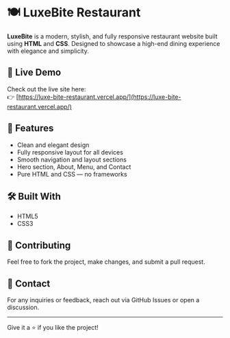 # 🍽️ LuxeBite Restaurant

**LuxeBite** is a modern, stylish, and fully responsive restaurant website built using **HTML** and **CSS**. Designed to showcase a high-end dining experience with elegance and simplicity.

## 🚀 Live Demo
Check out the live site here:  
👉 [https://luxe-bite-restaurant.vercel.app/](https://luxe-bite-restaurant.vercel.app/)

## 📸 Features
- Clean and elegant design
- Fully responsive layout for all devices
- Smooth navigation and layout sections
- Hero section, About, Menu, and Contact
- Pure HTML and CSS — no frameworks

## 🛠️ Built With
- HTML5
- CSS3

## 🤝 Contributing
Feel free to fork the project, make changes, and submit a pull request.

## 📧 Contact
For any inquiries or feedback, reach out via GitHub Issues or open a discussion.

---

Give it a ⭐ if you like the project!



